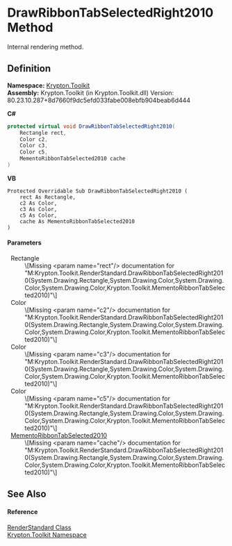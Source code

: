 # DrawRibbonTabSelectedRight2010 Method


Internal rendering method.



## Definition
**Namespace:** <a href="79d2eac2-21f4-54ff-7552-b20c33c30600.md">Krypton.Toolkit</a>  
**Assembly:** Krypton.Toolkit (in Krypton.Toolkit.dll) Version: 80.23.10.287+8d7660f9dc5efd033fabe008ebfb904beab6d444

**C#**
``` C#
protected virtual void DrawRibbonTabSelectedRight2010(
	Rectangle rect,
	Color c2,
	Color c3,
	Color c5,
	MementoRibbonTabSelected2010 cache
)
```
**VB**
``` VB
Protected Overridable Sub DrawRibbonTabSelectedRight2010 ( 
	rect As Rectangle,
	c2 As Color,
	c3 As Color,
	c5 As Color,
	cache As MementoRibbonTabSelected2010
)
```



#### Parameters
<dl><dt>  Rectangle</dt><dd>\[Missing &lt;param name="rect"/&gt; documentation for "M:Krypton.Toolkit.RenderStandard.DrawRibbonTabSelectedRight2010(System.Drawing.Rectangle,System.Drawing.Color,System.Drawing.Color,System.Drawing.Color,Krypton.Toolkit.MementoRibbonTabSelected2010)"\]</dd><dt>  Color</dt><dd>\[Missing &lt;param name="c2"/&gt; documentation for "M:Krypton.Toolkit.RenderStandard.DrawRibbonTabSelectedRight2010(System.Drawing.Rectangle,System.Drawing.Color,System.Drawing.Color,System.Drawing.Color,Krypton.Toolkit.MementoRibbonTabSelected2010)"\]</dd><dt>  Color</dt><dd>\[Missing &lt;param name="c3"/&gt; documentation for "M:Krypton.Toolkit.RenderStandard.DrawRibbonTabSelectedRight2010(System.Drawing.Rectangle,System.Drawing.Color,System.Drawing.Color,System.Drawing.Color,Krypton.Toolkit.MementoRibbonTabSelected2010)"\]</dd><dt>  Color</dt><dd>\[Missing &lt;param name="c5"/&gt; documentation for "M:Krypton.Toolkit.RenderStandard.DrawRibbonTabSelectedRight2010(System.Drawing.Rectangle,System.Drawing.Color,System.Drawing.Color,System.Drawing.Color,Krypton.Toolkit.MementoRibbonTabSelected2010)"\]</dd><dt>  <a href="c1637490-6799-986f-66ab-b26c0835b2e1.md">MementoRibbonTabSelected2010</a></dt><dd>\[Missing &lt;param name="cache"/&gt; documentation for "M:Krypton.Toolkit.RenderStandard.DrawRibbonTabSelectedRight2010(System.Drawing.Rectangle,System.Drawing.Color,System.Drawing.Color,System.Drawing.Color,Krypton.Toolkit.MementoRibbonTabSelected2010)"\]</dd></dl>

## See Also


#### Reference
<a href="8a8b9945-a6ad-21c4-5182-014e3b962e19.md">RenderStandard Class</a>  
<a href="79d2eac2-21f4-54ff-7552-b20c33c30600.md">Krypton.Toolkit Namespace</a>  
